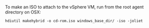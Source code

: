 To make an ISO to attach to the vSphere VM, run from the root agent directory on OSX:

`hdiutil makehybrid -o cd-rom.iso windows_base_dir/ -iso -joliet`
